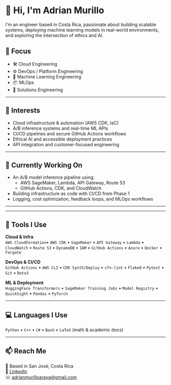 # 👋 Hi, I'm Adrian Murillo

I'm an engineer based in Costa Rica, passionate about building scalable systems, deploying machine learning models in real-world environments, and exploring the intersection of ethics and AI.

## :wrench: Focus
- 🛠️ Cloud Engineering
- ⚙️ DevOps / Platform Engineering
- 🤖 Machine Learning Engineering
- 📦 MLOps
- 🔗 Solutions Engineering

---

## 🧠 Interests

- Cloud infrastructure & automation (AWS CDK, IaC)
- A/B inference systems and real-time ML APIs
- CI/CD pipelines and secure GitHub Actions workflows
- Ethical AI and accessible deployment practices
- API integration and customer-focused engineering

---

## 🌱 Currently Working On

- An A/B model inference pipeline using:
  - AWS SageMaker, Lambda, API Gateway, Route 53
  - GitHub Actions, CDK, and CloudWatch
- Building infrastructure as code with CI/CD from Phase 1
- Logging, cost optimization, feedback loops, and MLOps workflows

---

---

## 🧰 Tools I Use

**Cloud & Infra**  
`AWS CloudFormation`• `AWS CDK` • `SageMaker` • `API Gateway` • `Lambda` • `CloudWatch` • `Route 53` • `DynamoDB` • `IAM` • `GitHub Actions` • `Azure` • `Docker` • `Fargate`

**DevOps & CI/CD**  
`GitHub Actions` • `AWS CLI` • `CDK Synth/Deploy` • `cfn-lint` • `Flake8` • `Pytest` • `Git` • `Boto3`

**ML & Deployment**  
`HuggingFace Transformers` • `SageMaker Training Jobs` • `Model Registry` • `QuickSight` • `Pandas` • `PyTorch`

---

## 💻 Languages I Use

`Python` • `C++` • `C#` • `Bash` • `LaTeX` (math & academic docs)

---

## 📫 Reach Me

📍 Based in San José, Costa Rica  
💼 [LinkedIn](https://www.linkedin.com/in/adrian-murillo-araya/)  
✉️ [adrianmurilloaraya@gmail.com](adrianmurilloaraya@gmail.com)  
